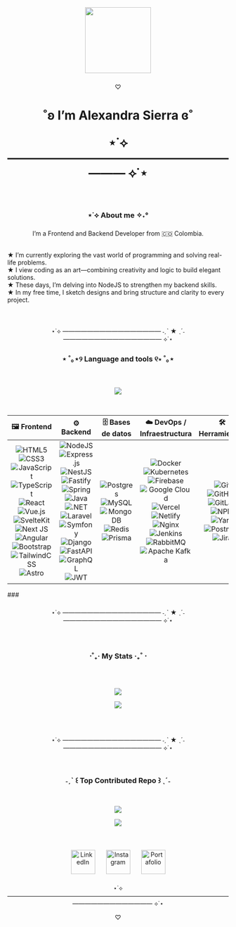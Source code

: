 
<div align="center">
  <img height="150" src="https://media.giphy.com/media/L1R1tvI9svkIWwpVYr/giphy.gif" />
</div>

### 

<p align="center"> ♡ </p>

<h1 align="center"> ˚ʚ I’m Alexandra Sierra ɞ˚ 

⋆˙⟡ ————————————————————— ⟡˙⋆</h1> 

###
<br>
<h3 align="center"> ⋆˙⟡  About me ✧˖°</h3>

###

<p align="center"> I’m a Frontend and Backend Developer from 🇨🇴 Colombia.<br><br> </p> 

<p align="left">
  ★ I’m currently exploring the vast world of programming and solving real-life problems.<br>
  ★ I view coding as an art—combining creativity and logic to build elegant solutions.<br>
  ★ These days, I’m delving into NodeJS to strengthen my backend skills.<br>
  ★ In my free time, I sketch designs and bring structure and clarity to every project.
</p>


<br>

###

<p align="center"> ⋆˙⟡  ———————————————— ˗ˏˋ ★ ˎˊ˗ ———————————————— ⟡˙⋆ </p>  

###

###

<h3 align="center" > ⋆ ˚｡⋆୨ Language and tools ୧⋆ ˚｡⋆ </h3>

###

<div align="center">

<br>

![](https://github-readme-stats.vercel.app/api/top-langs/?username=Alezip17&theme=dark&hide_border=false&include_all_commits=false&count_private=false&layout=compact)<br>

<br>

| 🖼️ Frontend | ⚙️ Backend | 🗄️ Bases de datos | ☁️ DevOps / Infraestructura | 🛠️ Herramientas | 🎨 Diseño / Creatividad |
|:----------:|:-----------:|:-----------------:|:---------------------------:|:---------------:|:------------------------:|
| ![HTML5](https://img.shields.io/badge/html5-%23E34F26.svg?style=for-the-badge&logo=html5) ![CSS3](https://img.shields.io/badge/css3-%231572B6.svg?style=for-the-badge&logo=css3) ![JavaScript](https://img.shields.io/badge/javascript-%23323330.svg?style=for-the-badge&logo=javascript&logoColor=%23F7DF1E) ![TypeScript](https://img.shields.io/badge/typescript-%23007ACC.svg?style=for-the-badge&logo=typescript) ![React](https://img.shields.io/badge/react-%2320232a.svg?style=for-the-badge&logo=react&logoColor=%2361DAFB) ![Vue.js](https://img.shields.io/badge/vue.js-%2335495e.svg?style=for-the-badge&logo=vuedotjs&logoColor=%234FC08D) ![SvelteKit](https://img.shields.io/badge/sveltekit-%23ff3e00.svg?style=for-the-badge&logo=svelte&logoColor=white) ![Next JS](https://img.shields.io/badge/Next-black?style=for-the-badge&logo=next.js&logoColor=white) ![Angular](https://img.shields.io/badge/angular-%23DD0031.svg?style=for-the-badge&logo=angular&logoColor=white) ![Bootstrap](https://img.shields.io/badge/bootstrap-%238511FA.svg?style=for-the-badge&logo=bootstrap&logoColor=white) ![TailwindCSS](https://img.shields.io/badge/tailwindcss-%2338B2AC.svg?style=for-the-badge&logo=tailwind-css&logoColor=white) ![Astro](https://img.shields.io/badge/astro-%232C2052.svg?style=for-the-badge&logo=astro&logoColor=white) | ![NodeJS](https://img.shields.io/badge/node.js-6DA55F?style=for-the-badge&logo=node.js&logoColor=white) ![Express.js](https://img.shields.io/badge/express.js-%23404d59.svg?style=for-the-badge&logo=express&logoColor=%2361DAFB) ![NestJS](https://img.shields.io/badge/nestjs-%23E0234E.svg?style=for-the-badge&logo=nestjs&logoColor=white) ![Fastify](https://img.shields.io/badge/fastify-%23000000.svg?style=for-the-badge&logo=fastify&logoColor=white) ![Spring](https://img.shields.io/badge/spring-%236DB33F.svg?style=for-the-badge&logo=spring&logoColor=white) ![Java](https://img.shields.io/badge/java-%23ED8B00.svg?style=for-the-badge&logo=openjdk&logoColor=white) ![.NET](https://img.shields.io/badge/.NET-5C2D91?style=for-the-badge&logo=.net&logoColor=white) ![Laravel](https://img.shields.io/badge/laravel-%23FF2D20.svg?style=for-the-badge&logo=laravel&logoColor=white) ![Symfony](https://img.shields.io/badge/symfony-%23000000.svg?style=for-the-badge&logo=symfony&logoColor=white) ![Django](https://img.shields.io/badge/django-%23092E20.svg?style=for-the-badge&logo=django&logoColor=white) ![FastAPI](https://img.shields.io/badge/FastAPI-005571?style=for-the-badge&logo=fastapi) ![GraphQL](https://img.shields.io/badge/-GraphQL-E10098?style=for-the-badge&logo=graphql&logoColor=white) ![JWT](https://img.shields.io/badge/JWT-black?style=for-the-badge&logo=JSON%20web%20tokens) | ![Postgres](https://img.shields.io/badge/postgres-%23316192.svg?style=for-the-badge&logo=postgresql&logoColor=white) ![MySQL](https://img.shields.io/badge/mysql-4479A1.svg?style=for-the-badge&logo=mysql&logoColor=white) ![MongoDB](https://img.shields.io/badge/MongoDB-%234ea94b.svg?style=for-the-badge&logo=mongodb&logoColor=white) ![Redis](https://img.shields.io/badge/redis-%23DD0031.svg?style=for-the-badge&logo=redis&logoColor=white) ![Prisma](https://img.shields.io/badge/Prisma-3982CE?style=for-the-badge&logo=Prisma&logoColor=white) | ![Docker](https://img.shields.io/badge/docker-%230db7ed.svg?style=for-the-badge&logo=docker&logoColor=white) ![Kubernetes](https://img.shields.io/badge/kubernetes-%23326ce5.svg?style=for-the-badge&logo=kubernetes&logoColor=white) ![Firebase](https://img.shields.io/badge/firebase-%23039BE5.svg?style=for-the-badge&logo=firebase) ![Google Cloud](https://img.shields.io/badge/GoogleCloud-%234285F4.svg?style=for-the-badge&logo=google-cloud&logoColor=white) ![Vercel](https://img.shields.io/badge/vercel-%23000000.svg?style=for-the-badge&logo=vercel&logoColor=white) ![Netlify](https://img.shields.io/badge/netlify-%23000000.svg?style=for-the-badge&logo=netlify&logoColor=%2300C7B7) ![Nginx](https://img.shields.io/badge/nginx-%23009639.svg?style=for-the-badge&logo=nginx&logoColor=white) ![Jenkins](https://img.shields.io/badge/jenkins-%232C5263.svg?style=for-the-badge&logo=jenkins&logoColor=white) ![RabbitMQ](https://img.shields.io/badge/rabbitmq-FF6600.svg?style=for-the-badge&logo=rabbitmq&logoColor=white) ![Apache Kafka](https://img.shields.io/badge/Apache%20Kafka-000?style=for-the-badge&logo=apachekafka) | ![Git](https://img.shields.io/badge/git-%23F05033.svg?style=for-the-badge&logo=git&logoColor=white) ![GitHub](https://img.shields.io/badge/github-%23121011.svg?style=for-the-badge&logo=github&logoColor=white) ![GitLab](https://img.shields.io/badge/gitlab-%23181717.svg?style=for-the-badge&logo=gitlab&logoColor=white) ![NPM](https://img.shields.io/badge/NPM-%23CB3837.svg?style=for-the-badge&logo=npm&logoColor=white) ![Yarn](https://img.shields.io/badge/yarn-%232C8EBB.svg?style=for-the-badge&logo=yarn&logoColor=white) ![Postman](https://img.shields.io/badge/Postman-FF6C37.svg?style=for-the-badge&logo=postman&logoColor=white) ![Jira](https://img.shields.io/badge/jira-%230A0FFF.svg?style=for-the-badge&logo=jira&logoColor=white) | ![Figma](https://img.shields.io/badge/figma-%23F24E1E.svg?style=for-the-badge&logo=figma&logoColor=white) ![Canva](https://img.shields.io/badge/Canva-%2300C4CC.svg?style=for-the-badge&logo=Canva&logoColor=white) ![Adobe Photoshop](https://img.shields.io/badge/adobe%20photoshop-%2331A8FF.svg?style=for-the-badge&logo=adobe%20photoshop&logoColor=white) ![Adobe XD](https://img.shields.io/badge/Adobe%20XD-470137.svg?style=for-the-badge&logo=Adobe%20XD&logoColor=%23FF61F6) ![Blender](https://img.shields.io/badge/blender-%23F5792A.svg?style=for-the-badge&logo=blender&logoColor=white) ![Gimp](https://img.shields.io/badge/Gimp-657D8B.svg?style=for-the-badge&logo=gimp&logoColor=white) |

</div>
###

<br>

###


<p align="center"> ⋆˙⟡  ———————————————— ˗ˏˋ ★ ˎˊ˗ ———————————————— ⟡˙⋆ </p>  

###

<br>

###

<h3 align="center"> ⋅˚₊‧  My Stats ‧₊˚ ⋅</h3>

###

<br>

###

<div align="center">
  
  ![](https://github-readme-stats.vercel.app/api?username=Alezip17&theme=dark&hide_border=false&include_all_commits=false&count_private=false)<br>
  
  ![](https://nirzak-streak-stats.vercel.app/?user=Alezip17&theme=dark&hide_border=false)<br>
  
</div>

###

<br>

###


<p align="center"> ⋆˙⟡  ———————————————— ˗ˏˋ ★ ˎˊ˗ ———————————————— ⟡˙⋆ </p>  

<br>

<h3 align="center">  ˗ˏˋ ꒰  Top Contributed Repo ꒱ ˎˊ˗ </h3>

<br>

<div align="center"> 
  
![](https://github-contributor-stats.vercel.app/api?username=Alezip17&limit=5&theme=dark&combine_all_yearly_contributions=true)

[![](https://visitcount.itsvg.in/api?id=Alezip17&icon=0&color=0)](https://visitcount.itsvg.in)

</div>

<br>

###


<div align="center" style="display: flex; gap: 25px; justify-content: center; flex-wrap: wrap;">

  <a href="https://www.linkedin.com/in/tu-usuario" target="_blank" style="text-decoration: none;">
    <img
      src="https://img.shields.io/badge/%F0%9F%94%97%20LinkedIn-0077B5?style=for-the-badge&logo=linkedin&logoColor=white"
      alt="LinkedIn"
      height="55"
    />
  </a>

  <a href="https://www.instagram.com/tu-usuario" target="_blank" style="text-decoration: none;">
    <img
      src="https://img.shields.io/badge/%F0%9F%93%B8%20Instagram-E4405F?style=for-the-badge&logo=instagram&logoColor=white"
      alt="Instagram"
      height="55"
    />
  </a>

  <a href="https://tu-portafolio.com" target="_blank" style="text-decoration: none;">
    <img
      src="https://img.shields.io/badge/%F0%9F%92%BC%20Portafolio-0A66C2?style=for-the-badge&logo=googlechrome&logoColor=white"
      alt="Portafolio"
      height="55"
    />
  </a>

</div>

###
<p align="center"> ⋆˙⟡ ————————————————————————————————————————————————— ⟡˙⋆</p> 
<p align="center"> ♡ </p>




